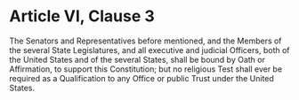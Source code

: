# Article VI, Clause 3

The Senators and Representatives before mentioned, and the Members of the
several State Legislatures, and all executive and judicial Officers, both of
the United States and of the several States, shall be bound by Oath or
Affirmation, to support this Constitution; but no religious Test shall ever
be required as a Qualification to any Office or public Trust under the
United States.
